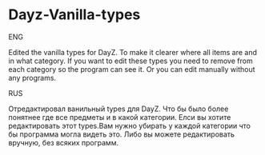 # Dayz-Vanilla-types

ENG

Edited the vanilla types for DayZ. To make it clearer where all items are and in what category.
If you want to edit these types you need to remove <type></type> from each category so the program can see it.
Or you can edit manually without any programs.

RUS


Отредактировал ванильный types для DayZ. Что бы было более понятнее где все предметы и в какой категории.
Елси вы хотите редактировать этот types.Вам нужно убирать <type></type> у каждой категории что бы программа могла видеть это.
Либо вы можете редактировать вручную, без всяких программ.
